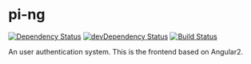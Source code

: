 # pi-ng

[![Dependency Status](https://david-dm.org/WindHub/pi-ng.svg)](https://david-dm.org/WindHub/wind-ng)
[![devDependency Status](https://david-dm.org/WindHub/pi-ng/dev-status.svg)](https://david-dm.org/WindHub/wind-ng#info=devDependencies)
[![Build Status](https://travis-ci.org/WindHub/pi-ng.svg?branch=master)](https://travis-ci.org/WindHub/wind-ng)

An user authentication system. This is the frontend based on Angular2.
